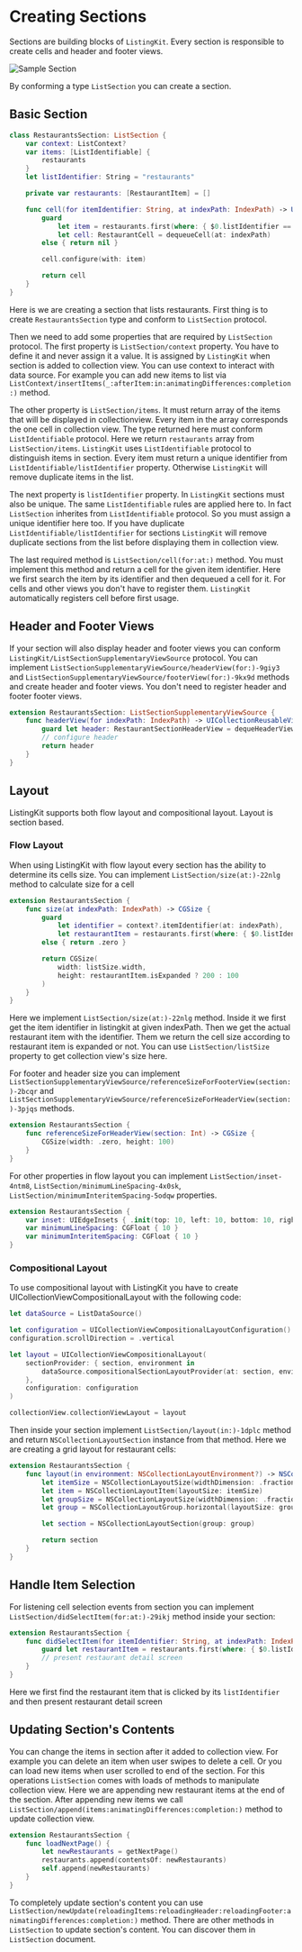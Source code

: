 # Creating Sections

Sections are building blocks of ``ListingKit``. Every section is responsible to create cells and header and footer views.

![Sample Section](sample_section)

By conforming a type ``ListSection`` you can create a section.

## Basic Section
```swift
class RestaurantsSection: ListSection {
    var context: ListContext?
    var items: [ListIdentifiable] {
        restaurants
    }
    let listIdentifier: String = "restaurants"

    private var restaurants: [RestaurantItem] = []

    func cell(for itemIdentifier: String, at indexPath: IndexPath) -> UICollectionViewCell? {
        guard
            let item = restaurants.first(where: { $0.listIdentifier == itemIdentifier }),
            let cell: RestaurantCell = dequeueCell(at: indexPath)
        else { return nil }

        cell.configure(with: item)

        return cell
    }
}
```

Here is we are creating a section that lists restaurants. First thing is to create `RestaurantsSection` type and conform to ``ListSection`` protocol. 

Then we need to add some properties that are required by ``ListSection`` protocol. The first property is ``ListSection/context`` property. You have to define it and never assign it a value. It is assigned by ``ListingKit`` when section is added to collection view. You can use context to interact with data source. For example you can add new items to list via ``ListContext/insertItems(_:afterItem:in:animatingDifferences:completion:)`` method.

The other property is ``ListSection/items``. It must return array of the items that will be displayed in collectionview. Every item in the array corresponds the one cell in collection view. The type returned here must conform ``ListIdentifiable`` protocol. Here we return `restaurants` array from ``ListSection/items``. ``ListingKit`` uses ``ListIdentifiable`` protocol to distinguish items in section. Every item must return a unique identifier from ``ListIdentifiable/listIdentifier`` property. Otherwise ``ListingKit`` will remove duplicate items in the list.

The next property is `listIdentifier` property. In ``ListingKit`` sections must also be unique. The same ``ListIdentifiable`` rules are applied here to. In fact ``ListSection`` inherites from ``ListIdentifiable`` protocol. So you must assign a unique identifier here too. If you have duplicate ``ListIdentifiable/listIdentifier`` for sections ``ListingKit`` will remove duplicate sections from the list before displaying them in collection view.

The last required method is ``ListSection/cell(for:at:)`` method. You must implement this method and return a cell for the given item identifier. Here we first search the item by its identifier and then dequeued a cell for it. For cells and other views you don't have to register them. ``ListingKit`` automatically registers cell before first usage.

## Header and Footer Views

If your section will also display header and footer views you can conform ``ListingKit/ListSectionSupplementaryViewSource`` protocol. You can implement ``ListSectionSupplementaryViewSource/headerView(for:)-9giy3`` and ``ListSectionSupplementaryViewSource/footerView(for:)-9kx9d`` methods and create header and footer views. You don't need to register header and footer footer views.

```swift
extension RestaurantsSection: ListSectionSupplementaryViewSource {
    func headerView(for indexPath: IndexPath) -> UICollectionReusableView? {
        guard let header: RestaurantSectionHeaderView = dequeHeaderView(at: indexPath) else { return nil }
        // configure header
        return header
    }
}
```

## Layout
ListingKit supports both flow layout and compositional layout. Layout is section based.

### Flow Layout
When using ListingKit with flow layout every section has the ability to determine its cells size. You can implement ``ListSection/size(at:)-22nlg`` method to calculate size for a cell

```swift
extension RestaurantsSection {
    func size(at indexPath: IndexPath) -> CGSize {
        guard
            let identifier = context?.itemIdentifier(at: indexPath),
            let restaurantItem = restaurants.first(where: { $0.listIdentifier == identifier })
        else { return .zero }

        return CGSize(
            width: listSize.width,
            height: restaurantItem.isExpanded ? 200 : 100
        )
    }
}
```

Here we implement ``ListSection/size(at:)-22nlg`` method. Inside it we first get the item identifier in listingkit at given indexPath. Then we get the actual restaurant item with the identifier. Them we return the cell size according to restaurant item is expanded or not. You can use ``ListSection/listSize`` property to get collection view's size here.

For footer and header size you can implement ``ListSectionSupplementaryViewSource/referenceSizeForFooterView(section:)-2bcqr`` and ``ListSectionSupplementaryViewSource/referenceSizeForHeaderView(section:)-3pjqs`` methods.

```swift
extension RestaurantsSection {
    func referenceSizeForHeaderView(section: Int) -> CGSize {
        CGSize(width: .zero, height: 100)
    }
}
```

For other properties in flow layout you can implement ``ListSection/inset-4ntm8``, ``ListSection/minimumLineSpacing-4x0sk``, ``ListSection/minimumInteritemSpacing-5odqw`` properties.
```swift
extension RestaurantsSection {
    var inset: UIEdgeInsets { .init(top: 10, left: 10, bottom: 10, right: 10) }
    var minimumLineSpacing: CGFloat { 10 }
    var minimumInteritemSpacing: CGFloat { 10 }
}
```

### Compositional Layout
To use compositional layout with ListingKit you have to create UICollectionViewCompositionalLayout with the following code:
```swift
let dataSource = ListDataSource()

let configuration = UICollectionViewCompositionalLayoutConfiguration()
configuration.scrollDirection = .vertical

let layout = UICollectionViewCompositionalLayout(
    sectionProvider: { section, environment in
        dataSource.compositionalSectionLayoutProvider(at: section, environment: environment)
    },
    configuration: configuration
)

collectionView.collectionViewLayout = layout
```

Then inside your section implement ``ListSection/layout(in:)-1dplc`` method and return `NSCollectionLayoutSection` instance from that method. Here we are creating a grid layout for restaurant cells:

```swift
extension RestaurantsSection {
    func layout(in environment: NSCollectionLayoutEnvironment?) -> NSCollectionLayoutSection? {
        let itemSize = NSCollectionLayoutSize(widthDimension: .fractionalWidth(0.5), heightDimension: .fractionalHeight(1.0))
        let item = NSCollectionLayoutItem(layoutSize: itemSize)
        let groupSize = NSCollectionLayoutSize(widthDimension: .fractionalWidth(1.0), heightDimension: .fractionalWidth(0.5))
        let group = NSCollectionLayoutGroup.horizontal(layoutSize: groupSize, subitems: [item])

        let section = NSCollectionLayoutSection(group: group)

        return section
    }
}
```

## Handle Item Selection
For listening cell selection events from section you can implement ``ListSection/didSelectItem(for:at:)-29ikj`` method inside your section:
```swift
extension RestaurantsSection {
    func didSelectItem(for itemIdentifier: String, at indexPath: IndexPath) {
        guard let restaurantItem = restaurants.first(where: { $0.listIdentifier == itemIdentifier }) else { return }
        // present restaurant detail screen
    }
}
```
Here we first find the restaurant item that is clicked by its `listIdentifier` and then present restaurant detail screen

## Updating Section's Contents
You can change the items in section after it added to collection view. For example you can delete an item when user swipes to delete a cell. Or you can load new items when user scrolled to end of the section. For this operations ``ListSection`` comes with loads of methods to manipulate collection view. Here we are appending new restaurant items at the end of the section. After appending new items we call ``ListSection/append(items:animatingDifferences:completion:)`` method to update collection view.
```swift
extension RestaurantsSection {
    func loadNextPage() {
        let newRestaurants = getNextPage()
        restaurants.append(contentsOf: newRestaurants)
        self.append(newRestaurants)
    }
}
```

To completely update section's content you can use ``ListSection/newUpdate(reloadingItems:reloadingHeader:reloadingFooter:animatingDifferences:completion:)`` method.
There are other methods in ``ListSection`` to update section's content. You can discover them in ``ListSection`` document.

